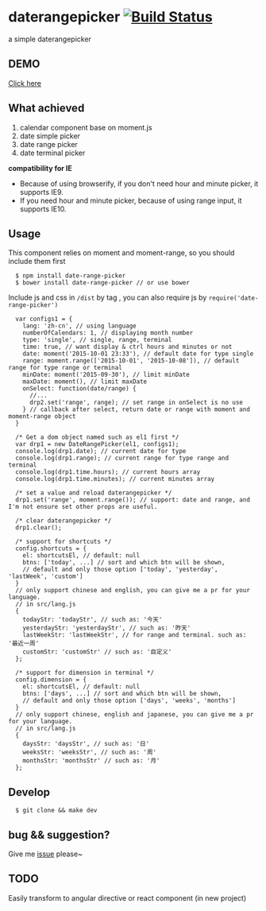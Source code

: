 daterangepicker [![Build Status](https://travis-ci.org/ElemeFE/daterangepicker.svg)](https://travis-ci.org/ElemeFE/daterangepicker)
=========
a simple daterangepicker

## DEMO
[Click here](http://elemefe.github.io/daterangepicker/)

## What achieved 
1. calendar component base on moment.js
2. date simple picker
3. date range picker
4. date terminal picker

**compatibility for IE**

* Because of using browserify, if you don't need hour and minute picker, it supports IE9.
* If you need hour and minute picker, because of using range input, it supports IE10.

## Usage

This component relies on moment and moment-range, so you should include them first

      $ npm install date-range-picker
      $ bower install date-range-picker // or use bower

Include js and css in `/dist` by tag , you can also require js by `require('date-range-picker')`


      var configs1 = {
        lang: 'zh-cn', // using language
        numberOfCalendars: 1, // displaying month number
        type: 'single', // single, range, terminal
        time: true, // want display & ctrl hours and minutes or not
        date: moment('2015-10-01 23:33'), // default date for type single
        range: moment.range(['2015-10-01', '2015-10-08']), // default range for type range or terminal
        minDate: moment('2015-09-30'), // limit minDate
        maxDate: moment(), // limit maxDate
        onSelect: function(date/range) {
          //...
          drp2.set('range', range); // set range in onSelect is no use
        } // callback after select, return date or range with moment and moment-range object
      }

      /* Get a dom object named such as el1 first */
      var drp1 = new DateRangePicker(el1, configs1);
      console.log(drp1.date); // current date for type
      console.log(drp1.range); // current range for type range and terminal
      console.log(drp1.time.hours); // current hours array
      console.log(drp1.time.minutes); // current minutes array

      /* set a value and reload daterangepicker */
      drp1.set('range', moment.range()); // support: date and range, and I'm not ensure set other props are useful. 
      
      /* clear daterangepicker */
      drp1.clear();

      /* support for shortcuts */
      config.shortcuts = {
        el: shortcutsEl, // default: null
        btns: ['today', ...] // sort and which btn will be shown, 
        // default and only those option ['today', 'yesterday', 'lastWeek', 'custom']
      }
      // only support chinese and english, you can give me a pr for your language.
      // in src/lang.js
      {
        todayStr: 'todayStr', // such as: '今天'
        yesterdayStr: 'yesterdayStr', // such as: '昨天'
        lastWeekStr: 'lastWeekStr', // for range and terminal. such as: '最近一周'
        customStr: 'customStr' // such as: '自定义'
      };

      /* support for dimension in terminal */
      config.dimension = {
        el: shortcutsEl, // default: null
        btns: ['days', ...] // sort and which btn will be shown, 
        // default and only those option ['days', 'weeks', 'months']
      }
      // only support chinese, english and japanese, you can give me a pr for your language.
      // in src/lang.js
      {
        daysStr: 'daysStr', // such as: '日'
        weeksStr: 'weeksStr', // such as: '周'
        monthsStr: 'monthsStr' // such as: '月'
      };


## Develop

      $ git clone && make dev

## bug && suggestion?
Give me [issue](https://github.com/ElemeFE/daterangepicker/issues/new) please~

## TODO

Easily transform to angular directive or react component (in new project)
